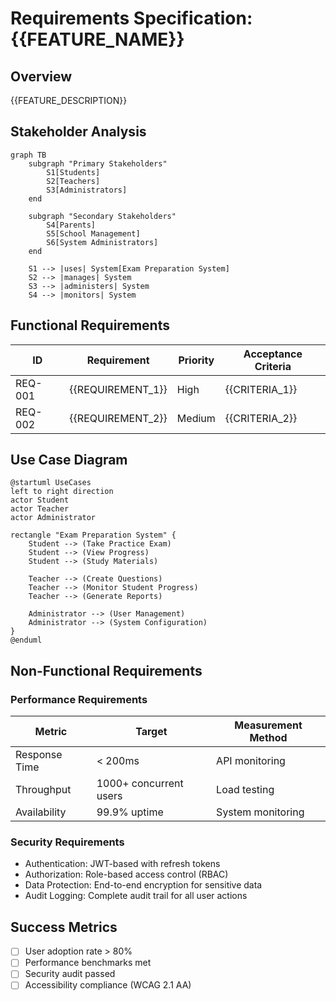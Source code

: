 # Requirements Specification: {{FEATURE_NAME}}

## Overview
{{FEATURE_DESCRIPTION}}

## Stakeholder Analysis
```mermaid
graph TB
    subgraph "Primary Stakeholders"
        S1[Students]
        S2[Teachers]
        S3[Administrators]
    end
    
    subgraph "Secondary Stakeholders"
        S4[Parents]
        S5[School Management]
        S6[System Administrators]
    end
    
    S1 --> |uses| System[Exam Preparation System]
    S2 --> |manages| System
    S3 --> |administers| System
    S4 --> |monitors| System
```

## Functional Requirements

| ID | Requirement | Priority | Acceptance Criteria |
|----|-------------|----------|-------------------|
| REQ-001 | {{REQUIREMENT_1}} | High | {{CRITERIA_1}} |
| REQ-002 | {{REQUIREMENT_2}} | Medium | {{CRITERIA_2}} |

## Use Case Diagram
```plantuml
@startuml UseCases
left to right direction
actor Student
actor Teacher
actor Administrator

rectangle "Exam Preparation System" {
    Student --> (Take Practice Exam)
    Student --> (View Progress)
    Student --> (Study Materials)
    
    Teacher --> (Create Questions)
    Teacher --> (Monitor Student Progress)
    Teacher --> (Generate Reports)
    
    Administrator --> (User Management)
    Administrator --> (System Configuration)
}
@enduml
```

## Non-Functional Requirements

### Performance Requirements
| Metric | Target | Measurement Method |
|--------|--------|-------------------|
| Response Time | < 200ms | API monitoring |
| Throughput | 1000+ concurrent users | Load testing |
| Availability | 99.9% uptime | System monitoring |

### Security Requirements
- Authentication: JWT-based with refresh tokens
- Authorization: Role-based access control (RBAC)
- Data Protection: End-to-end encryption for sensitive data
- Audit Logging: Complete audit trail for all user actions

## Success Metrics
- [ ] User adoption rate > 80%
- [ ] Performance benchmarks met
- [ ] Security audit passed
- [ ] Accessibility compliance (WCAG 2.1 AA)